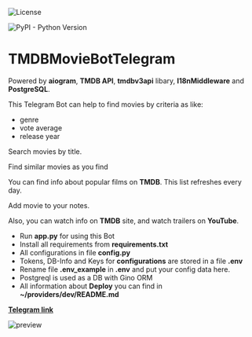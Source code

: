 ![License](https://poser.pugx.org/ali-irawan/xtra/license.svg)

<img alt="PyPI - Python Version" src="https://img.shields.io/pypi/pyversions/31?style=plastic">

# TMDBMovieBotTelegram
Powered by **aiogram**, **TMDB API**, **tmdbv3api** libary, **I18nMiddleware** and **PostgreSQL**.

This Telegram Bot can help to find movies by criteria as like: 
- genre
- vote average
- release year

Search movies by title.

Find similar movies as you find

You can find info about popular films on **TMDB**. This list refreshes every day.

Add movie to your notes.

Also, you can watch info on **TMDB** site, and watch trailers on **YouTube**.



- Run **app.py** for using this Bot 
- Install all requirements from **requirements.txt**
- All configurations in file **config.py**
- Tokens, DB-Info and Keys for **configurations** are stored in a file **.env**
- Rename file **.env_example** in **.env** and put your config data here.
- Postgreql is used as a DB with Gino ORM
- All information about **Deploy** you can find in **~/providers/dev/README.md**

**[Telegram link](https://t.me/IFITWILLWORKILEAVETHISNAMEOFBOT)**

![preview](media/preview.gif)
